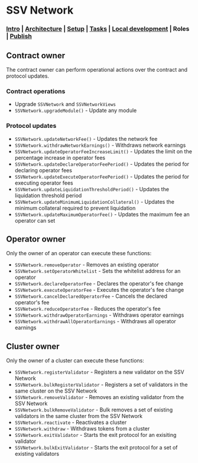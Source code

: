 # SSV Network

### [Intro](../README.md) | [Architecture](architecture.md) | [Setup](setup.md) | [Tasks](tasks.md) | [Local development](local-dev.md) | Roles | [Publish](publish.md)

## Contract owner

The contract owner can perform operational actions over the contract and protocol updates.

### Contract operations

- Upgrade `SSVNetwork` and `SSVNetworkViews`
- `SSVNetwork.upgradeModule()` - Update any module

### Protocol updates

- `SSVNetwork.updateNetworkFee()` - Updates the network fee
- `SSVNetwork.withdrawNetworkEarnings()` - Withdraws network earnings
- `SSVNetwork.updateOperatorFeeIncreaseLimit()` - Updates the limit on the percentage increase in operator fees
- `SSVNetwork.updateDeclareOperatorFeePeriod()` - Updates the period for declaring operator fees
- `SSVNetwork.updateExecuteOperatorFeePeriod()` - Updates the period for executing operator fees
- `SSVNetwork.updateLiquidationThresholdPeriod()` - Updates the liquidation threshold period
- `SSVNetwork.updateMinimumLiquidationCollateral()` - Updates the minimum collateral required to prevent liquidation
- `SSVNetwork.updateMaximumOperatorFee()` - Updates the maximum fee an operator can set

## Operator owner

Only the owner of an operator can execute these functions:

- `SSVNetwork.removeOperator` - Removes an existing operator
- `SSVNetwork.setOperatorWhitelist` - Sets the whitelist address for an operator
- `SSVNetwork.declareOperatorFee` - Declares the operator's fee change
- `SSVNetwork.executeOperatorFee` - Executes the operator's fee change
- `SSVNetwork.cancelDeclaredOperatorFee` - Cancels the declared operator's fee
- `SSVNetwork.reduceOperatorFee` - Reduces the operator's fee
- `SSVNetwork.withdrawOperatorEarnings` - Withdraws operator earnings
- `SSVNetwork.withdrawAllOperatorEarnings` - Withdraws all operator earnings

## Cluster owner

Only the owner of a cluster can execute these functions:

- `SSVNetwork.registerValidator` - Registers a new validator on the SSV Network
- `SSVNetwork.bulkRegisterValidator` - Registers a set of validators in the same cluster on the SSV Network
- `SSVNetwork.removeValidator` - Removes an existing validator from the SSV Network
- `SSVNetwork.bulkRemoveValidator` - Bulk removes a set of existing validators in the same cluster from the SSV Network
- `SSVNetwork.reactivate` - Reactivates a cluster
- `SSVNetwork.withdraw` - Withdraws tokens from a cluster
- `SSVNetwork.exitValidator` - Starts the exit protocol for an exisiting validator
- `SSVNetwork.bulkExitValidator` - Starts the exit protocol for a set of existing validators
